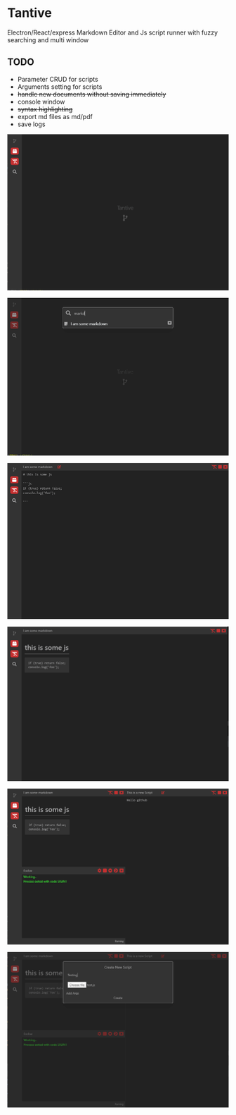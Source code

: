 # Tantive
Electron/React/express Markdown Editor and Js script runner with fuzzy searching and multi window

## TODO

* Parameter CRUD for scripts
* Arguments setting for scripts
* ~~handle new documents without saving immediately~~
* console window
* ~~syntax highlighting~~
* export md files as md/pdf
* save logs


![tantive](https://github.com/Radicis/tantive/blob/master/images/tantive1.PNG?raw=true)

![tantive](https://github.com/Radicis/tantive/blob/master/images/tantive2.PNG?raw=true)

![tantive](https://github.com/Radicis/tantive/blob/master/images/tantive3.PNG?raw=true)

![tantive](https://github.com/Radicis/tantive/blob/master/images/tantive4.PNG?raw=true)

![tantive](https://github.com/Radicis/tantive/blob/master/images/tantive5.PNG?raw=true)

![tantive](https://github.com/Radicis/tantive/blob/master/images/tantive6.PNG?raw=true)
